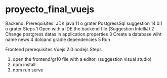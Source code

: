 # proyecto_final_vuejs
Backend.
Prerequisites.
 JDK java 11 o grater
 PostgressSql suggestion 14.0.1 o grater
Steps
1 Open with a IDE the backend file (Suggestion IntelliJ)
2 Change postgress datas in application.properties
3 Create a database wiht name news
4 doloand gradle dependencies
5 Run

Frontend
prerequisites
Vuejs 2.0
nodejs
Steps
1. open the frontend/gr10 file with a editor, (suggestion visual studio)
2. npm install
3. npm run serve 
